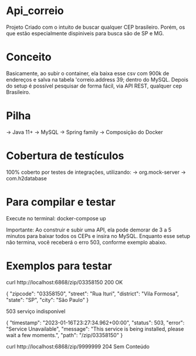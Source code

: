 # Api_correio

Projeto Criado com o intuito de buscar qualquer CEP brasileiro.
Porém, os que estão especialmente dispiniveis para busca são de SP e MG.


# Conceito

Basicamente, ao subir o container, ela baixa esse csv com 900k de endereços e salva na tabela 'correio.address 39; dentro do MySQL.
Depois do setup é possível pesquisar de forma fácil, via API REST, qualquer cep Brasileiro.

# Pilha

-> Java 11+
-> MySQL
-> Spring family
-> Composição do Docker

# Cobertura de testículos

100% coberto por testes de integrações, utilizando:
-> org.mock-server
-> com.h2database

# Para compilar e testar

Execute no terminal: docker-compose up

Importante: Ao construir e subir uma API, ela pode demorar de 3 a 5 minutos para baixar todos os CEPs e insira no MySQL.
Enquanto esse setup não termina, você receberá o erro 503, conforme exemplo abaixo.

# Exemplos para testar

curl http://localhost:6868/zip/03358150
200 OK

{
    "zipcode": "03358150",
    "street": "Rua Ituri",
    "district": "Vila Formosa",
    "state": "SP",
    "city": "São Paulo"
}

503 serviço indisponível

{
    "timestamp": "2023-01-16T23:27:34.962+00:00",
    "status": 503,
    "error": "Service Unavailable",
    "message": "This service is being installed, please wait a few moments.",
    "path": "/zip/03358150"
}

curl http://localhost:6868/zip/9999999
204 Sem Conteúdo



